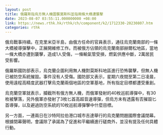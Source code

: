 ```yaml
---
layout: post
title: 俄羅斯指烏方無人機圖襲莫斯科並指兩條大橋遭襲擊
date: 2023-08-07 03:55:11.000000000 +08:00
link: https://news.rthk.hk/rthk/ch/component/k2/1712330-20230807.htm
categories: rthk
---
```


俄烏戰事持續。在克里米亞半島，由俄方任命的官員表示，通往烏克蘭南部的一條大橋被導彈擊中，正展開維修工作。而被俄方佔領的烏克蘭南部赫爾松地區，當地一條大橋亦遭到襲擊，造成1人受傷，一條輸氣管受損，燃氣供應中斷，2萬居民受影響。

俄羅斯國防部表示，烏克蘭企圖利用無人機對莫斯科地區進行恐怖襲擊，但無人機已被防空系統摧毀。事件沒有人受傷。國防部又表示，星期六夜間至第二日凌晨，使用遠程高精度武器打擊烏克蘭兩個地區的空軍基地，所有指定目標都遭受重創。

烏克蘭空軍就表示，攔截所有俄方無人機，而俄軍發射的40枚巡航導彈中，有30枚被擊落，另外俄軍亦發射了3枚匕首高超音速導彈，但烏方未有透露有否摧毀匕首導彈，以及避過防空系統的10枚巡航導彈擊中什麼目標。

另一方面，一連兩日在沙特阿拉伯港口城市吉達舉行的烏克蘭問題國際會議閉幕。根據閉幕聲明，會議除了承諾為了促進和平繼續進行磋商外，並沒有提及任何具體行動。
